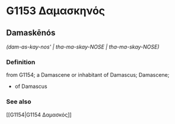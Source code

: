 # G1153 Δαμασκηνός

## Damaskēnós

_(dam-as-kay-nos' | tha-ma-skay-NOSE | tha-ma-skay-NOSE)_

### Definition

from G1154; a Damascene or inhabitant of Damascus; Damascene; 

- of Damascus

### See also

[[G1154|G1154 Δαμασκός]]
